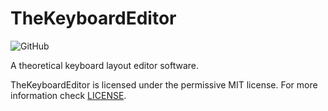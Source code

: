 # TheKeyboardEditor

![GitHub](https://img.shields.io/github/license/TheKeyboardEditor/TheKeyboardEditor?style=for-the-badge)

A theoretical keyboard layout editor software.

TheKeyboardEditor is licensed under the permissive MIT license. For more information check [LICENSE](https://raw.githubusercontent.com/TheKeyboardEditor/TheKeyboardEditor/master/LICENSE).
